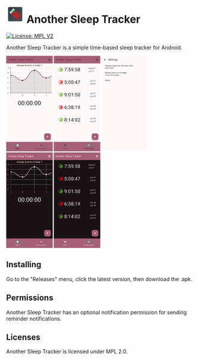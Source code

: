 # ![Another Sleep Tracker Logo](app/src/main/res/mipmap-mdpi/ic_launcher.webp) Another Sleep Tracker

[![License: MPL V2](https://img.shields.io/badge/License-MPL%202.0-blue.svg)](/LICENSE.txt)

Another Sleep Tracker is a simple time-based sleep tracker for Android.

[<img src="metadata/phoneScreenshots/screenshot1.jpg"
  alt="Home screen"
  height="256">](metadata/phoneScreenshots/screenshot1.jpg)
[<img src="metadata/phoneScreenshots/screenshot2.jpg"
  alt="Previous sleeps screen"
  height="256">](metadata/phoneScreenshots/screenshot2.jpg)
[<img src="metadata/phoneScreenshots/screenshot3.jpg"
  alt="Settings screen"
  height="256">](metadata/phoneScreenshots/screenshot3.jpg)
[<img src="metadata/phoneScreenshots/screenshot4.jpg"
  alt="Home screen dark mode"
  height="256">](metadata/phoneScreenshots/screenshot4.jpg)
[<img src="metadata/phoneScreenshots/screenshot5.jpg"
  alt="Previous sleeps screen dark mode"
  height="256">](metadata/phoneScreenshots/screenshot5.jpg)

## Installing
Go to the "Releases" menu, click the latest version, then download the .apk.

## Permissions
Another Sleep Tracker has an optional notification permission for sending reminder notifications.

## Licenses
Another Sleep Tracker is licensed under MPL 2.0.
